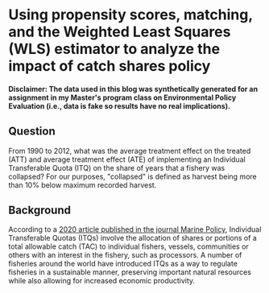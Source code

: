 # Using propensity scores, matching, and the Weighted Least Squares (WLS) estimator to analyze the impact of catch shares policy

#### **Disclaimer**: The data used in this blog was synthetically generated for an assignment in my Master's program class on Environmental Policy Evaluation (i.e., data is fake so results have no real implications).

## Question

From 1990 to 2012, what was the average treatment effect on the treated (ATT) and average treatment effect (ATE) of implementing an Individual Transferable Quota (ITQ) on the share of years that a fishery was collapsed? For our purposes, "collapsed" is defined as harvest being more than 10% below maximum recorded harvest.

## Background

According to a [2020 article published in the journal Marine Policy](https://www.sciencedirect.com/science/article/pii/S0308597X1930346X), Individual Transferable Quotas (ITQs) involve the allocation of shares or portions of a total allowable catch (TAC) to individual fishers, vessels, communities or others with an interest in the fishery, such as processors. A number of fisheries around the world have introduced ITQs as a way to regulate fisheries in a sustainable manner, preserving important natural resources while also allowing for increased economic productivity.
